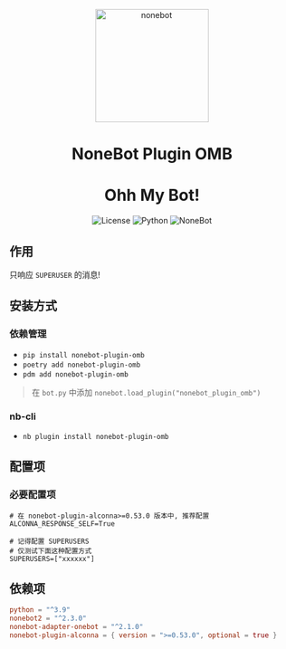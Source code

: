 <p align="center">
  <a href="https://nonebot.dev/"><img src="https://nonebot.dev/logo.png" width="200" height="200" alt="nonebot"></a>
</p>

<div align="center">

# NoneBot Plugin OMB

# Ohh My Bot!

![License](https://img.shields.io/github/license/eya46/nonebot-plugin-omb)
![Python](https://img.shields.io/badge/python-3.9+-blue.svg)
![NoneBot](https://img.shields.io/badge/nonebot-2.3.0+-red.svg)
</div>

## 作用

只响应 `SUPERUSER` 的消息!

## 安装方式

### 依赖管理

- `pip install nonebot-plugin-omb`
- `poetry add nonebot-plugin-omb`
- `pdm add nonebot-plugin-omb`

> 在 `bot.py` 中添加 `nonebot.load_plugin("nonebot_plugin_omb")`

### nb-cli

- `nb plugin install nonebot-plugin-omb`

## 配置项

### 必要配置项

```env
# 在 nonebot-plugin-alconna>=0.53.0 版本中, 推荐配置
ALCONNA_RESPONSE_SELF=True

# 记得配置 SUPERUSERS
# 仅测试下面这种配置方式
SUPERUSERS=["xxxxxx"]
```

## 依赖项

```toml
python = "^3.9"
nonebot2 = "^2.3.0"
nonebot-adapter-onebot = "^2.1.0"
nonebot-plugin-alconna = { version = ">=0.53.0", optional = true }
```
